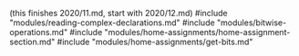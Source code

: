 (this finishes 2020/11.md, start with 2020/12.md)
#include "modules/reading-complex-declarations.md"
#include "modules/bitwise-operations.md"
#include "modules/home-assignments/home-assignment-section.md"
#include "modules/home-assignments/get-bits.md"
